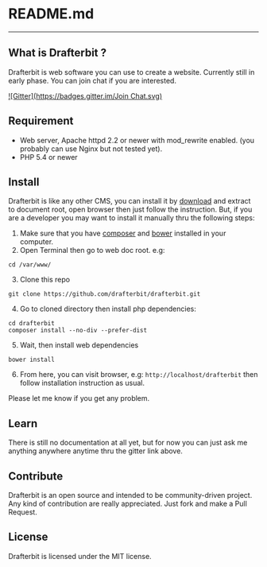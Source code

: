 README.md
=========
---
What is Drafterbit ?
--------------------
Drafterbit is web software you can use to create a website. Currently still in early phase. You can join chat if you are interested.

[![Gitter](https://badges.gitter.im/Join Chat.svg)](https://gitter.im/drafterbit/drafterbit?utm_source=badge&utm_medium=badge&utm_campaign=pr-badge&utm_content=badge)

Requirement
-----------
- Web server, Apache httpd 2.2 or newer with mod_rewrite enabled. (you probably can use Nginx but not tested yet).
- PHP 5.4 or newer

Install
-------
Drafterbit is like any other CMS, you can install it by [download](http://drafterbit.org/dl.php?f=drafterbit-latest.zip) and extract to document root, open browser then just follow the instruction. But, if you are a developer you may want to install it manually thru the following steps:

1. Make sure that you have [composer](https://getcomposer.org/) and [bower](https://getcomposer.org/) installed in your computer.
2. Open Terminal then go to web doc root. e.g:
```shell
cd /var/www/
```
3. Clone this repo
```shell
git clone https://github.com/drafterbit/drafterbit.git
```
4. Go to cloned directory then install php dependencies:
```shell
cd drafterbit
composer install --no-div --prefer-dist
```
5. Wait, then install web dependencies
```shell
bower install
```
6. From here, you can visit browser, e.g: `http://localhost/drafterbit` then follow installation instruction as usual.

Please let me know if you get any problem.

Learn
-------------
There is still no documentation at all yet, but for now you can just ask me anything anywhere anytime thru the gitter link above.

Contribute
----------
Drafterbit is an open source and intended to be community-driven project. Any kind of contribution are really appreciated. Just fork and make a Pull Request.

License
-------
Drafterbit is licensed under the MIT license.